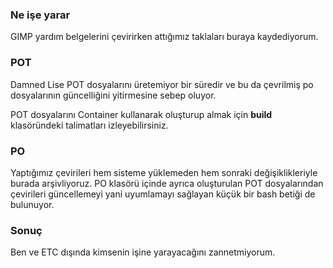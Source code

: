 ### Ne işe yarar

GIMP yardım belgelerini çevirirken attığımız taklaları buraya kaydediyorum.

### POT

Damned Lise POT dosyalarını üretemiyor bir süredir ve bu da çevrilmiş po 
dosyalarının güncelliğini yitirmesine sebep oluyor.

POT dosyalarını Container kullanarak oluşturup almak için **build** klasöründeki
talimatları izleyebilirsiniz.

### PO

Yaptığımız çevirileri hem sisteme yüklemeden hem sonraki değişiklikleriyle 
burada arşivliyoruz. PO klasörü içinde ayrıca oluşturulan POT dosyalarından
çevirileri güncellemeyi yani uyumlamayı sağlayan küçük bir bash betiği de 
bulunuyor.

### Sonuç

Ben ve ETC dışında kimsenin işine yarayacağını zannetmiyorum.
